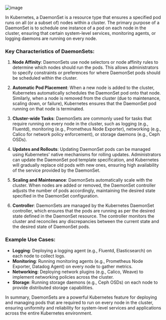 

![image](https://github.com/user-attachments/assets/8608fec4-0901-4451-8d69-d5dd57599c27)





In Kubernetes, a DaemonSet is a resource type that ensures a specified pod runs on all (or a subset of) nodes within a cluster. The primary purpose of a DaemonSet is to schedule one instance of a pod on each node in the cluster, ensuring that certain system-level services, monitoring agents, or logging daemons are running on every node.

### Key Characteristics of DaemonSets:

1. **Node Affinity**: DaemonSets use node selectors or node affinity rules to determine which nodes should run the pods. This allows administrators to specify constraints or preferences for where DaemonSet pods should be scheduled within the cluster.

2. **Automatic Pod Placement**: When a new node is added to the cluster, Kubernetes automatically schedules the DaemonSet pod onto that node. Similarly, when a node is removed from the cluster (due to maintenance, scaling down, or failure), Kubernetes ensures that the DaemonSet pod running on that node is terminated.

3. **Cluster-wide Tasks**: DaemonSets are commonly used for tasks that require running on every node in the cluster, such as logging (e.g., Fluentd), monitoring (e.g., Prometheus Node Exporter), networking (e.g., Calico for network policy enforcement), or storage daemons (e.g., Ceph OSDs).

4. **Updates and Rollouts**: Updating DaemonSet pods can be managed using Kubernetes' native mechanisms for rolling updates. Administrators can update the DaemonSet pod template specification, and Kubernetes will gradually replace old pods with new ones, ensuring high availability of the service provided by the DaemonSet.

5. **Scaling and Maintenance**: DaemonSets automatically scale with the cluster. When nodes are added or removed, the DaemonSet controller adjusts the number of pods accordingly, maintaining the desired state specified in the DaemonSet configuration.

6. **Controller**: DaemonSets are managed by the Kubernetes DaemonSet controller, which ensures that the pods are running as per the desired state defined in the DaemonSet resource. The controller monitors the cluster and reconciles any discrepancies between the current state and the desired state of DaemonSet pods.

### Example Use Cases:

- **Logging**: Deploying a logging agent (e.g., Fluentd, Elasticsearch) on each node to collect logs.
- **Monitoring**: Running monitoring agents (e.g., Prometheus Node Exporter, Datadog Agent) on every node to gather metrics.
- **Networking**: Deploying network plugins (e.g., Calico, Weave) to implement networking policies across the cluster.
- **Storage**: Running storage daemons (e.g., Ceph OSDs) on each node to provide distributed storage capabilities.

In summary, DaemonSets are a powerful Kubernetes feature for deploying and managing pods that are required to run on every node in the cluster, ensuring uniformity and reliability for system-level services and applications across the entire Kubernetes environment.

